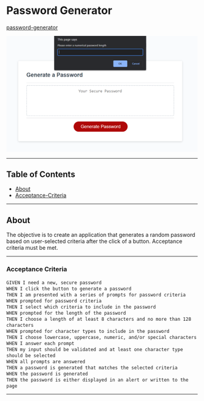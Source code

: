 # Password Generator
[password-generator](https://jtdprogramming.github.io/password-generator/)

![password-generator](https://github.com/jtdprogramming/password-generator/blob/main/assets/images/passgen-screenshot.PNG)
* * *

## Table of Contents
  - [About](#about)
  - [Acceptance-Criteria](#acceptance-criteria)
* * *
## About

The objective is to create an application that generates a random password based on user-selected criteria after the click of a button. Acceptance criteria must be met.
* * *
### Acceptance Criteria

```
GIVEN I need a new, secure password
WHEN I click the button to generate a password
THEN I am presented with a series of prompts for password criteria
WHEN prompted for password criteria
THEN I select which criteria to include in the password
WHEN prompted for the length of the password
THEN I choose a length of at least 8 characters and no more than 128 characters
WHEN prompted for character types to include in the password
THEN I choose lowercase, uppercase, numeric, and/or special characters
WHEN I answer each prompt
THEN my input should be validated and at least one character type should be selected
WHEN all prompts are answered
THEN a password is generated that matches the selected criteria
WHEN the password is generated
THEN the password is either displayed in an alert or written to the page
```
* * *
